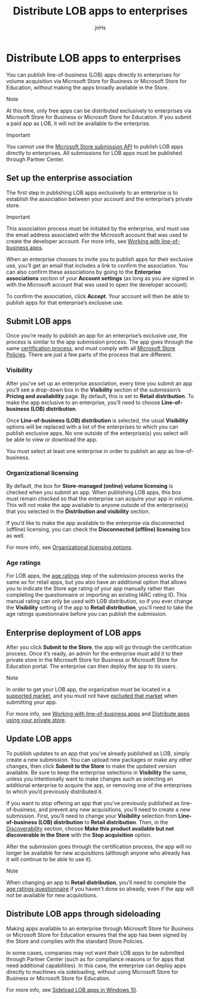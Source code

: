 ﻿---
author: jnHs
Description: You can publish line-of-business (LOB) apps directly to enterprises for volume acquisition via the Microsoft Store for Business or Microsoft Store for Education, without making the apps broadly available in the Store.
title: Distribute LOB apps to enterprises
ms.assetid: 2050126E-CE49-4DE3-AC2B-A572AC895158
ms.author: wdg-dev-content
ms.date: 10/31/2018
ms.topic: article


keywords: windows 10, uwp, lob, line-of-business, enterprise apps, store for business, store for education, enterprise
ms.localizationpriority: medium
---

# Distribute LOB apps to enterprises


You can publish line-of-business (LOB) apps directly to enterprises for volume acquisition via Microsoft Store for Business or Microsoft Store for Education, without making the apps broadly available in the Store.

> [!NOTE]
> At this time, only free apps can be distributed exclusively to enterprises via Microsoft Store for Business or Microsoft Store for Education. If you submit a paid app as LOB, it will not be available to the enterprise. 

> [!IMPORTANT]
> You cannot use the [Microsoft Store submission API](../monetize/create-and-manage-submissions-using-windows-store-services.md) to publish LOB apps directly to enterprises. All submissions for LOB apps must be published through Partner Center.


## Set up the enterprise association

The first step in publishing LOB apps exclusively to an enterprise is to establish the association between your account and the enterprise’s private store.

> [!IMPORTANT]
> This association process must be initiated by the enterprise, and must use the email address associated with the Microsoft account that was used to create the developer account. For more info, see [Working with line-of-business apps](http://go.microsoft.com/fwlink/p/?LinkId=698846).

When an enterprise chooses to invite you to publish apps for their exclusive use, you’ll get an email that includes a link to confirm the association. You can also confirm these associations by going to the **Enterprise associations** section of your **Account settings** (as long as you are signed in with the Microsoft account that was used to open the developer account).

To confirm the association, click **Accept**. Your account will then be able to publish apps for that enterprise’s exclusive use.


## Submit LOB apps

Once you’re ready to publish an app for an enterprise’s exclusive use, the process is similar to the app submission process. The app goes through the same [certification process](the-app-certification-process.md), and must comply with all [Microsoft Store Policies](https://docs.microsoft.com/legal/windows/agreements/store-policies). There are just a few parts of the process that are different.


### Visibility

After you've set up an enterprise association, every time you submit an app you’ll see a drop-down box in the **Visibility** section of the submission’s **Pricing and availability** page. By default, this is set to **Retail distribution**. To make the app exclusive to an enterprise, you’ll need to choose **Line-of-business (LOB) distribution**.

Once **Line-of-business (LOB) distribution** is selected, the usual **Visibility** options will be replaced with a list of the enterprises to which you can publish exclusive apps. No one outside of the enterprise(s) you select will be able to view or download the app.

You must select at least one enterprise in order to publish an app as line-of-business.

<span id="organizational" />

### Organizational licensing

By default, the box for **Store-managed (online) volume licensing** is checked when you submit an app. When publishing LOB apps, this box must remain checked so that the enterprise can acquire your app in volume. This will not make the app available to anyone outside of the enterprise(s) that you selected in the **Distribution and visibility** section.

If you’d like to make the app available to the enterprise via disconnected (offline) licensing, you can check the **Disconnected (offline) licensing** box as well.

For more info, see [Organizational licensing options](organizational-licensing.md).


### Age ratings

For LOB apps, the [age ratings](age-ratings.md) step of the submission process works the same as for retail apps, but you also have an additional option that allows you to indicate the Store age rating of your app manually rather than completing the questionnaire or importing an existing IARC rating ID. This manual rating can only be used with LOB distribution, so if you ever change the **Visibility** setting of the app to **Retail distribution**, you'll need to take the age ratings questionnaire before you can publish the submission.


## Enterprise deployment of LOB apps

After you click **Submit to the Store**, the app will go through the certification process. Once it’s ready, an admin for the enterprise must add it to their private store in the Microsoft Store for Business or Microsoft Store for Education portal. The enterprise can then deploy the app to its users.

> [!NOTE]
> In order to get your LOB app, the organization must be located in a [supported market](https://technet.microsoft.com/itpro/windows/whats-new/windows-store-for-business-overview#supported-markets), and you must not have [excluded that market](define-pricing-and-market-selection.md) when submitting your app. 

For more info, see [Working with line-of-business apps](http://go.microsoft.com/fwlink/p/?LinkId=698846) and [Distribute apps using your private store](http://go.microsoft.com/fwlink/p/?LinkId=698847).


## Update LOB apps

To publish updates to an app that you’ve already published as LOB, simply create a new submission. You can upload new packages or make any other changes, then click **Submit to the Store** to make the updated version available. Be sure to keep the enterprise selections in **Visibility** the same, unless you intentionally want to make changes such as selecting an additional enterprise to acquire the app, or removing one of the enterprises to which you’d previously distributed it.

If you want to stop offering an app that you’ve previously published as line-of-business, and prevent any new acquisitions, you’ll need to create a new submission. First, you’ll need to change your **Visibility** selection from **Line-of-business (LOB) distribution** to **Retail distribution**. Then, in the [Discoverability](choose-visibility-options.md#discoverability) section, choose **Make this product available but not discoverable in the Store** with the **Stop acquisition** option.

After the submission goes through the certification process, the app will no longer be available for new acquisitions (although anyone who already has it will continue to be able to use it).

> [!NOTE]
> When changing an app to **Retail distribution**, you'll need to complete the [age ratings questionnaire](age-ratings.md) if you haven't done so already, even if the app will not be available for new acquisitions.


## Distribute LOB apps through sideloading

Making apps available to an enterprise through Microsoft Store for Business or Microsoft Store for Education ensures that the app has been signed by the Store and complies with the standard Store Policies.

In some cases, companies may not want their LOB apps to be submitted through Partner Center (such as for compliance reasons or for apps that need additional capabilities). In this case, the enterprise can deploy apps directly to machines via sideloading, without using Microsoft Store for Business or Microsoft Store for Education.

For more info, see [Sideload LOB apps in Windows 10](http://go.microsoft.com/fwlink/p/?LinkId=623433).

 

 




